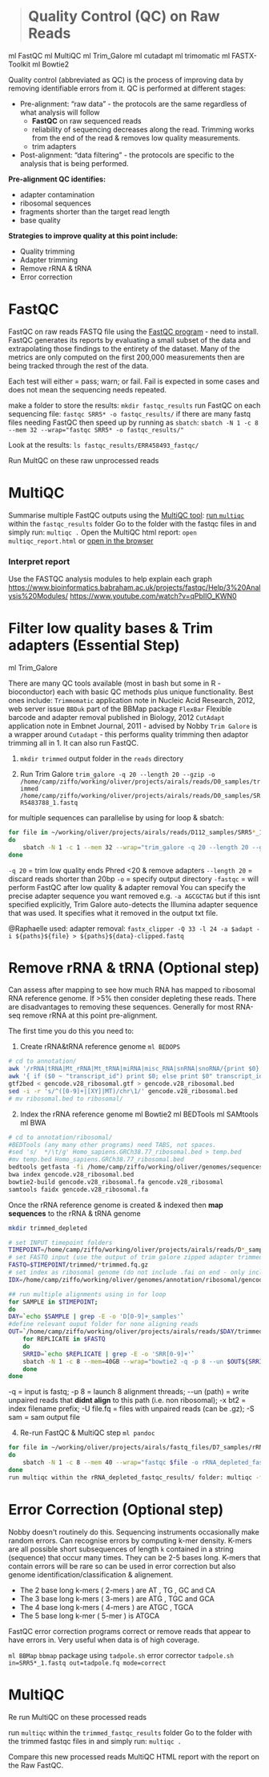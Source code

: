 > # Quality Control (QC) on Raw Reads

ml FastQC
ml MultiQC
ml Trim_Galore
ml cutadapt
ml trimomatic
ml FASTX-Toolkit
ml Bowtie2

Quality control (abbreviated as QC) is the process of improving data by removing identifiable errors from it. QC is performed at different stages:
- Pre-alignment: “raw data” - the protocols are the same regardless of what analysis will follow
	- **FastQC** on raw sequenced reads
	- reliability of sequencing decreases along the read. Trimming works from the end of the read & removes low quality measurements.
	- trim adapters
- Post-alignment: “data filtering” - the protocols are specific to the analysis that is being performed.

**Pre-alignment QC identifies:**
- adapter contamination
- ribosomal sequences
- fragments shorter than the target read length
- base quality

**Strategies to improve quality at this point include:**
- Quality trimming
- Adapter trimming
- Remove rRNA & tRNA
- Error correction

# FastQC

FastQC on raw reads FASTQ file using the [FastQC program](http://www.bioinformatics.babraham.ac.uk/projects/fastqc/) - need to install. FastQC generates its reports by evaluating a small subset of the data and extrapolating those findings to the entirety of the dataset. Many of the metrics are only computed on the first 200,000 measurements then are being tracked through the rest of the data.

Each test will either = pass; warn; or fail. Fail is expected in some cases and does not mean the sequencing needs repeated.
 
make a folder to store the results: `mkdir fastqc_results`
run FastQC on each sequencing file: `fastqc SRR5* -o fastqc_results/`
if there are many fastq files needing FastQC then speed up by running as `sbatch`: `sbatch -N 1 -c 8 --mem 32 --wrap="fastqc SRR5* -o fastqc_results/"`

Look at the results: `ls fastqc_results/ERR458493_fastqc/`

Run MultQC on these raw unprocessed reads

# MultiQC

Summarise multiple FastQC outputs using the [MultiQC tool](http://multiqc.info/):
[run `multiqc`](http://multiqc.info/docs/#running-multiqc) within the `fastqc_results` folder
Go to the folder with the fastqc files in and simply run: `multiqc .`
Open the MultiQC html report: `open multiqc_report.html` or [open in the browser](https://multiqc.info/docs/#using-multiqc-reports)

### Interpret report

Use the FASTQC analysis modules to help explain each graph
https://www.bioinformatics.babraham.ac.uk/projects/fastqc/Help/3%20Analysis%20Modules/
https://www.youtube.com/watch?v=qPbIlO_KWN0

# Filter low quality bases & Trim adapters (Essential Step)
ml Trim_Galore

There are many QC tools available (most in bash but some in R - bioconductor) each with basic QC methods plus unique functionality. Best ones include:
`Trimmomatic`  application note in Nucleic Acid Research, 2012, web server issue
`BBDuk` part of the BBMap package
`FlexBar` Flexible barcode and adapter removal  published in Biology, 2012
`CutAdapt`  application note in Embnet Journal, 2011 - advised by Nobby
`Trim Galore` is a wrapper around `Cutadapt` - this performs quality trimming then adaptor trimming all in 1. It can also run FastQC.

1. `mkdir trimmed` output folder in the `reads` directory

2. Run Trim Galore 
`trim_galore -q 20 --length 20 --gzip -o /home/camp/ziffo/working/oliver/projects/airals/reads/D0_samples/trimmed /home/camp/ziffo/working/oliver/projects/airals/reads/D0_samples/SRR5483788_1.fastq`

for multiple sequences can parallelise by using for loop & sbatch:
```bash
for file in ~/working/oliver/projects/airals/reads/D112_samples/SRR5*_1.fastq
do
	sbatch -N 1 -c 1 --mem 32 --wrap="trim_galore -q 20 --length 20 --gzip -fastqc -o /home/camp/ziffo/working/oliver/projects/airals/reads/D112_samples/trimmed $file";
done
```

`-q 20` = trim low quality ends Phred <20 & remove adapters
`--length 20` = discard reads shorter than 20bp
`-o` = specify output directory
`-fastqc` = will perform FastQC after low quality & adapter removal
You can specify the precise adapter sequence you want removed e.g. `-a AGCGCTAG` but if this isnt specified explicitly, Trim Galore auto-detects the Illumina adapter sequence that was used. It specifies what it removed in the output txt file.

@Raphaelle used:
adapter removal: `fastx_clipper -Q 33 -l 24 -a $adapt -i ${paths}${file} > ${paths}${data}-clipped.fastq`

# Remove rRNA & tRNA (Optional step)
Can assess after mapping to see how much RNA has mapped to ribosomal RNA reference genome. If >5% then consider depleting these reads.  There are disadvantages to removing these sequences. Generally for most RNA-seq remove rRNA at this point pre-alignment.

The first time you do this you need to:
1. Create rRNA&tRNA reference genome
`ml BEDOPS`
```bash
# cd to annotation/
awk '/rRNA|tRNA|Mt_rRNA|Mt_tRNA|miRNA|misc_RNA|snRNA|snoRNA/{print $0}' gencode.v28.primary_assembly.annotation.gtf > temp.gtf
awk '{ if ($0 ~ "transcript_id") print $0; else print $0" transcript_id \"\";"; }' temp.gtf > gencode.v28_ribosomal.gtf
gtf2bed < gencode.v28_ribosomal.gtf > gencode.v28_ribosomal.bed
sed -i -r 's/^([0-9]+|[XY]|MT)/chr\1/' gencode.v28_ribosomal.bed
# mv ribosomal.bed to ribosomal/
```

2. Index the rRNA reference genome
ml Bowtie2
ml BEDTools
ml SAMtools
ml BWA

```bash
# cd to annotation/ribosomal/
#BEDTools (any many other programs) need TABS, not spaces.
#sed 's/  */\t/g' Homo_sapiens.GRCh38.77_ribosomal.bed > temp.bed
#mv temp.bed Homo_sapiens.GRCh38.77_ribosomal.bed
bedtools getfasta -fi /home/camp/ziffo/working/oliver/genomes/sequences/human/GRCh38.primary_assembly.genome.fa -bed gencode.v28_ribosomal.bed -fo gencode.v28_ribosomal.fa
bwa index gencode.v28_ribosomal.bed
bowtie2-build gencode.v28_ribosomal.fa gencode.v28_ribosomal
samtools faidx gencode.v28_ribosomal.fa
```

Once the rRNA reference genome is created & indexed then **map sequences** to the rRNA & tRNA genome

```bash
mkdir trimmed_depleted 

# set INPUT timepoint folders
TIMEPOINT=/home/camp/ziffo/working/oliver/projects/airals/reads/D*_samples
# set FASTQ input (use the output of trim galore zipped adapter trimmed fastq files)
FASTQ=$TIMEPOINT/trimmed/*trimmed.fq.gz
# set index as ribosomal genome (do not include .fai on end - only include base name)
IDX=/home/camp/ziffo/working/oliver/genomes/annotation/ribosomal/gencode.v28_ribosomal

## run multiple alignments using in for loop
for SAMPLE in $TIMEPOINT;
do
DAY=`echo $SAMPLE | grep -E -o 'D[0-9]+_samples'`
#define relevant ouput folder for none aligning reads
OUT=`/home/camp/ziffo/working/oliver/projects/airals/reads/$DAY/trimmed_depleted/`
	for REPLICATE in $FASTQ 
	do
	SRRID=`echo $REPLICATE | grep -E -o 'SRR[0-9]+'`
	sbatch -N 1 -c 8 --mem=40GB --wrap="bowtie2 -q -p 8 --un $OUT${SRRID}.fastq -x $IDX -U $REPLICATE";
	done
done
```
-q = input is fastq; -p 8 = launch 8 alignment threads; --un (path) = write unpaired reads that **didnt align** to this path (i.e. non ribosomal); -x bt2 = index filename prefix; -U file.fq = files with unpaired reads (can be .gz); -S sam = sam output file



4. Re-run FastQC & MultiQC step
`ml pandoc`
```bash
for file in ~/working/oliver/projects/airals/fastq_files/D7_samples/rRNA_depleted/SRR5*_1.fastq
do
	sbatch -N 1 -c 8 --mem 40 --wrap="fastqc $file -o rRNA_depleted_fastqc_results/";
done
run multiqc within the rRNA_depleted_fastqc_results/ folder: multiqc -f .
```
 
# Error Correction (Optional step)
Nobby doesn't routinely do this. 
Sequencing instruments occasionally make random errors. Can recognise errors by computing k-mer density. K-mers are all possible short subsequences of length `k` contained in a string (sequence) that occur many times. They can be 2-5 bases long. K-mers that contain errors will be rare so can be used in error correction but also genome identification/classification & alignement.

- The 2 base long k-mers ( 2-mers ) are AT , TG , GC and CA
- The 3 base long k-mers ( 3-mers ) are ATG , TGC and GCA
- The 4 base long k-mers ( 4-mers ) are ATGC , TGCA
- The 5 base long k-mer ( 5-mer ) is ATGCA

FastQC error correction programs correct or remove reads that appear to have errors in. Very useful when data is of high coverage.

`ml BBMap`
`bbmap` package using `tadpole.sh` error corrector
`tadpole.sh in=SRR5*_1.fastq out=tadpole.fq mode=correct`

# MultiQC

Re run MultiQC on these processed reads

run `multiqc` within the `trimmed_fastqc_results` folder
Go to the folder with the trimmed fastqc files in and simply run: `multiqc .`

Compare this new processed reads MultiQC HTML report with the report on the Raw FastQC.
<!--stackedit_data:
eyJoaXN0b3J5IjpbLTE3MjQ5Nzk2NDUsLTEwMjkxNzI3NTcsLT
E2MjUzNTQ5MjUsNzIzNjgyNjA3LC02MjUzODY0ODIsMTg3MTE0
ODI2NCwtMTg4MDM4MDI2LC01NTQzMDU3NzIsMTkxMDg3NzI2MS
wtNDg0NTU2ODY1LC0xMDgzNzcwLC0xMTE0NzAyODcsOTA5NzEz
NzQ2LDcyMDcwMzk4NCwtMTQ3MDQxMzEzOSwxMDY5NjAwMjc3LD
Y0NzIyMDA1Myw5OTAwMDQ4MTEsLTE4Njg3NjcyMTgsLTE4OTk4
MjAyMl19
-->